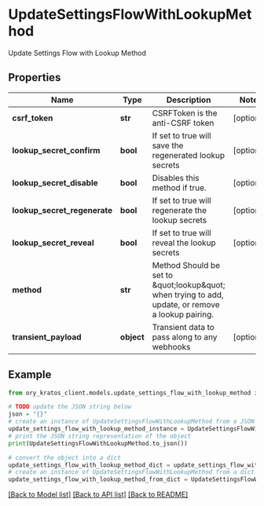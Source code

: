 # UpdateSettingsFlowWithLookupMethod

Update Settings Flow with Lookup Method

## Properties

Name | Type | Description | Notes
------------ | ------------- | ------------- | -------------
**csrf_token** | **str** | CSRFToken is the anti-CSRF token | [optional] 
**lookup_secret_confirm** | **bool** | If set to true will save the regenerated lookup secrets | [optional] 
**lookup_secret_disable** | **bool** | Disables this method if true. | [optional] 
**lookup_secret_regenerate** | **bool** | If set to true will regenerate the lookup secrets | [optional] 
**lookup_secret_reveal** | **bool** | If set to true will reveal the lookup secrets | [optional] 
**method** | **str** | Method  Should be set to \&quot;lookup\&quot; when trying to add, update, or remove a lookup pairing. | 
**transient_payload** | **object** | Transient data to pass along to any webhooks | [optional] 

## Example

```python
from ory_kratos_client.models.update_settings_flow_with_lookup_method import UpdateSettingsFlowWithLookupMethod

# TODO update the JSON string below
json = "{}"
# create an instance of UpdateSettingsFlowWithLookupMethod from a JSON string
update_settings_flow_with_lookup_method_instance = UpdateSettingsFlowWithLookupMethod.from_json(json)
# print the JSON string representation of the object
print(UpdateSettingsFlowWithLookupMethod.to_json())

# convert the object into a dict
update_settings_flow_with_lookup_method_dict = update_settings_flow_with_lookup_method_instance.to_dict()
# create an instance of UpdateSettingsFlowWithLookupMethod from a dict
update_settings_flow_with_lookup_method_from_dict = UpdateSettingsFlowWithLookupMethod.from_dict(update_settings_flow_with_lookup_method_dict)
```
[[Back to Model list]](../README.md#documentation-for-models) [[Back to API list]](../README.md#documentation-for-api-endpoints) [[Back to README]](../README.md)


